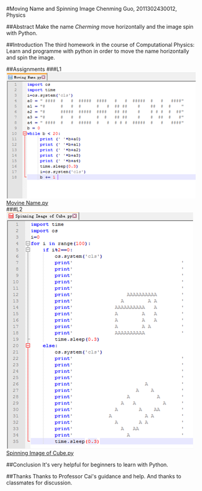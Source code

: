 #Moving Name and Spinning Image
Chenming Guo, 2011302430012, Physics

##Abstract
Make the name *Cherming* move horizontally and the image spin with Python.

##Introduction
The third homework in the course of Computational Physics:
Learn and programme with python in order to move the name horizontally and spin the image.

##Assignments
###L1
![Movine Name](https://github.com/gcmcpwork/compuational_physics_N2011302430012/blob/master/Exercise_03/Moving%20Name.png)<br/>
[Movine Name.py](https://github.com/gcmcpwork/compuational_physics_N2011302430012/blob/master/Exercise_03/Movine%20Name.py)<br/>
###L2
![Spinning Cube](https://github.com/gcmcpwork/compuational_physics_N2011302430012/blob/master/Exercise_03/Spinning%20Cube.png)<br/>
[Spinning Image of Cube.py](https://github.com/gcmcpwork/compuational_physics_N2011302430012/blob/master/Exercise_03/Spinning%20Image%20of%20Cube.py)

##Conclusion
It's very helpful for beginners to learn with Python.

##Thanks
Thanks to Professor Cai's guidance and help. And thanks to classmates for discussion.
